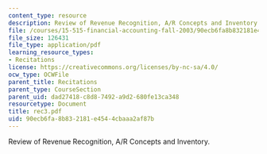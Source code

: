 ```yaml
---
content_type: resource
description: Review of Revenue Recognition, A/R Concepts and Inventory.
file: /courses/15-515-financial-accounting-fall-2003/90ecb6fa8b832181e4544cbaaa2af87b_rec3.pdf
file_size: 126431
file_type: application/pdf
learning_resource_types:
- Recitations
license: https://creativecommons.org/licenses/by-nc-sa/4.0/
ocw_type: OCWFile
parent_title: Recitations
parent_type: CourseSection
parent_uid: dad27418-c8d8-7492-a9d2-680fe13ca348
resourcetype: Document
title: rec3.pdf
uid: 90ecb6fa-8b83-2181-e454-4cbaaa2af87b
---
```

Review of Revenue Recognition, A/R Concepts and Inventory.